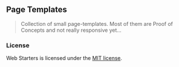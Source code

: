 ## Page Templates

> Collection of small page-templates. Most of them are Proof of Concepts and not really responsive yet...


### License
Web Starters is licensed under the [MIT license](http://opensource.org/licenses/MIT).